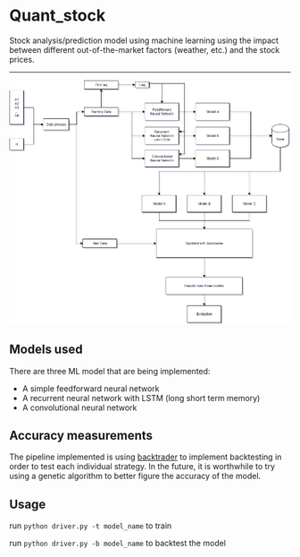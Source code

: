 # Quant_stock
Stock analysis/prediction model using machine learning using the impact between different out-of-the-market factors (weather, etc.) and the stock prices.

---

![Architecture Diagram](Diagram.png?raw=true "Architecture Diagram")

## Models used
There are three ML model that are being implemented:
* A simple feedforward neural network
* A recurrent neural network with LSTM (long short term memory)
* A convolutional neural network

## Accuracy measurements
The pipeline implemented is using [backtrader](https://www.backtrader.com) to implement backtesting in order to test each individual strategy. In the future, it is worthwhile to try using a genetic algorithm to better figure the accuracy of the model.

## Usage
run `python driver.py -t model_name` to train

run `python driver.py -b model_name` to backtest the model
